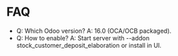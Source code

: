 # FAQ

- Q: Which Odoo version? A: 16.0 (OCA/OCB packaged).
- Q: How to enable? A: Start server with --addon stock_customer_deposit_elaboration or install in UI.
